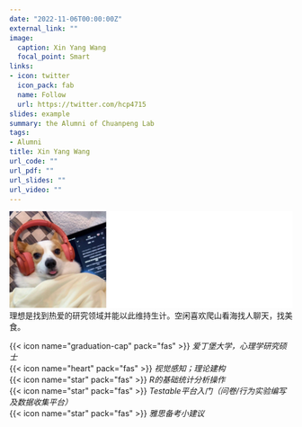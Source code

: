 ```yaml
---
date: "2022-11-06T00:00:00Z"
external_link: ""
image:
  caption: Xin Yang Wang
  focal_point: Smart
links:
- icon: twitter
  icon_pack: fab
  name: Follow
  url: https://twitter.com/hcp4715
slides: example
summary: the Alumni of Chuanpeng Lab
tags:
- Alumni
title: Xin Yang Wang
url_code: ""
url_pdf: ""
url_slides: ""
url_video: ""
---
```

![](images/wxy1.png)
理想是找到热爱的研究领域并能以此维持生计。空闲喜欢爬山看海找人聊天，找美食。

{{< icon name="graduation-cap" pack="fas" >}} _爱丁堡大学，心理学研究硕士_  
{{< icon name="heart" pack="fas" >}} _视觉感知；理论建构_  
{{< icon name="star" pack="fas" >}} _R的基础统计分析操作_  
{{< icon name="star" pack="fas" >}} _Testable平台入门（问卷/行为实验编写及数据收集平台）_  
{{< icon name="star" pack="fas" >}} _雅思备考小建议_   
  


